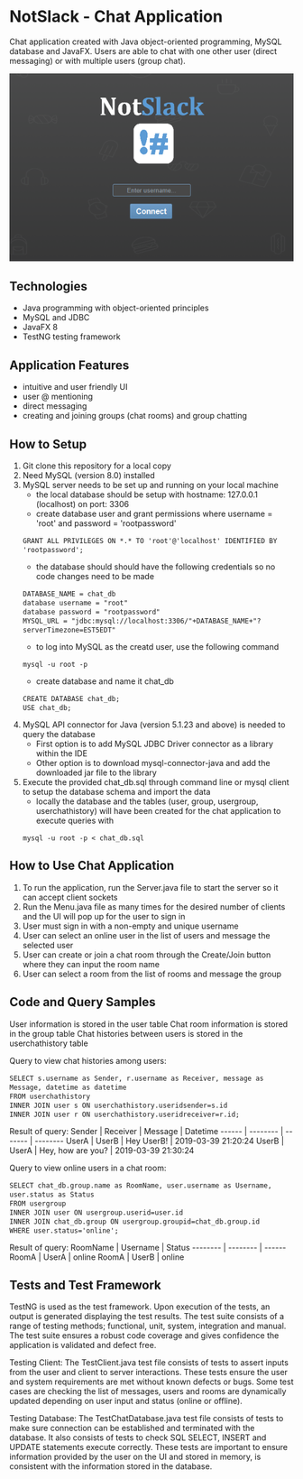 # NotSlack - Chat Application
Chat application created with Java object-oriented programming, MySQL database and JavaFX.
Users are able to chat with one other user (direct messaging) or with multiple users (group chat).

![AppLogin](images/AppLogin.png)

## Technologies
- Java programming with object-oriented principles
- MySQL and JDBC
- JavaFX 8
- TestNG testing framework

## Application Features
- intuitive and user friendly UI
- user @ mentioning
- direct messaging
- creating and joining groups (chat rooms) and group chatting

## How to Setup
1. Git clone this repository for a local copy
2. Need MySQL (version 8.0) installed
3. MySQL server needs to be set up and running on your local machine
	- the local database should be setup with hostname: 127.0.0.1 (localhost) on port: 3306
	- create database user and grant permissions where username = 'root' and password = 'rootpassword'
	```
	GRANT ALL PRIVILEGES ON *.* TO 'root'@'localhost' IDENTIFIED BY 'rootpassword';
	```
	- the database should should have the following credentials so no code changes need to be made
	```
	DATABASE_NAME = chat_db
	database username = "root"
    database password = "rootpassword" 
    MYSQL_URL = "jdbc:mysql://localhost:3306/"+DATABASE_NAME+"?serverTimezone=EST5EDT"
	```
	- to log into MySQL as the creatd user, use the following command 
	```
	mysql -u root -p
	```
	- create database and name it chat_db
	```
	CREATE DATABASE chat_db;
	USE chat_db;
	```
4. MySQL API connector for Java (version 5.1.23 and above) is needed to query the database
	- First option is to add MySQL JDBC Driver connector as a library within the IDE
	- Other option is to download mysql-connector-java and add the downloaded jar file to the library
5. Execute the provided chat_db.sql through command line or mysql client to setup the database schema and import the data
	- locally the database and the tables (user, group, usergroup, userchathistory) will have been created for the chat application to execute queries with
	```
	mysql -u root -p < chat_db.sql
	```

## How to Use Chat Application
1. To run the application, run the Server.java file to start the server so it can accept client sockets
2. Run the Menu.java file as many times for the desired number of clients and the UI will pop up for the user to sign in
3. User must sign in with a non-empty and unique username
4. User can select an online user in the list of users and message the selected user
5. User can create or join a chat room through the Create/Join button where they can input the room name
6. User can select a room from the list of rooms and message the group

## Code and Query Samples
User information is stored in the user table
Chat room information is stored in the group table
Chat histories between users is stored in the userchathistory table

Query to view chat histories among users:
```
SELECT s.username as Sender, r.username as Receiver, message as Message, datetime as datetime
FROM userchathistory
INNER JOIN user s ON userchathistory.useridsender=s.id
INNER JOIN user r ON userchathistory.useridreceiver=r.id;
```
Result of query:
Sender | Receiver | Message | Datetime
------ | -------- | ------- | --------
UserA | UserB | Hey UserB! | 2019-03-39 21:20:24
UserB | UserA | Hey, how are you? | 2019-03-39 21:30:24

Query to view online users in a chat room:
```
SELECT chat_db.group.name as RoomName, user.username as Username, user.status as Status 
FROM usergroup
INNER JOIN user ON usergroup.userid=user.id
INNER JOIN chat_db.group ON usergroup.groupid=chat_db.group.id
WHERE user.status='online';
```

Result of query:
RoomName | Username | Status
-------- | -------- | ------
RoomA | UserA | online
RoomA | UserB | online

## Tests and Test Framework
TestNG is used as the test framework. Upon execution of the tests, an output is generated displaying the test results.
The test suite consists of a range of testing methods; functional, unit, system, integration and manual. The test suite ensures a robust code coverage and gives confidence the application is validated and defect free.

Testing Client:
The TestClient.java test file consists of tests to assert inputs from the user and client to server interactions. These tests ensure the user and system requirements are met without known defects or bugs. Some test cases are checking the list of messages, users and rooms are dynamically updated depending on user input and status (online or offline).

Testing Database:
The TestChatDatabase.java test file consists of tests to make sure connection can be established and terminated with the database. It also consists of tests to check SQL SELECT, INSERT and UPDATE statements execute correctly. These tests are important to ensure information provided by the user on the UI and stored in memory, is consistent with the information stored in the database.